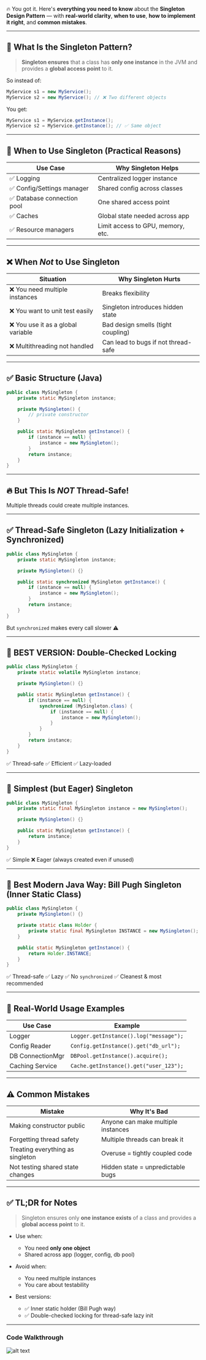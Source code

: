 🔥 You got it. Here's **everything you need to know** about the **Singleton Design Pattern** — with **real-world clarity**, **when to use**, **how to implement it right**, and **common mistakes**.

---

## 🧠 What Is the Singleton Pattern?

> **Singleton ensures** that a class has **only one instance** in the JVM
> and provides a **global access point** to it.

So instead of:

```java
MyService s1 = new MyService();
MyService s2 = new MyService(); // ❌ Two different objects
```

You get:

```java
MyService s1 = MyService.getInstance();
MyService s2 = MyService.getInstance(); // ✅ Same object
```

---

## 🎯 When to Use Singleton (Practical Reasons)

| Use Case                   | Why Singleton Helps               |
| -------------------------- | --------------------------------- |
| ✅ Logging                  | Centralized logger instance       |
| ✅ Config/Settings manager  | Shared config across classes      |
| ✅ Database connection pool | One shared access point           |
| ✅ Caches                   | Global state needed across app    |
| ✅ Resource managers        | Limit access to GPU, memory, etc. |

---

## ❌ When *Not* to Use Singleton

| Situation                         | Why Singleton Hurts                 |
| --------------------------------- | ----------------------------------- |
| ❌ You need multiple instances     | Breaks flexibility                  |
| ❌ You want to unit test easily    | Singleton introduces hidden state   |
| ❌ You use it as a global variable | Bad design smells (tight coupling)  |
| ❌ Multithreading not handled      | Can lead to bugs if not thread-safe |

---

## ✅ Basic Structure (Java)

```java
public class MySingleton {
    private static MySingleton instance;

    private MySingleton() {
        // private constructor
    }

    public static MySingleton getInstance() {
        if (instance == null) {
            instance = new MySingleton();
        }
        return instance;
    }
}
```

---

## 🔥 But This Is *NOT* Thread-Safe!

Multiple threads could create multiple instances.

---

## ✅ Thread-Safe Singleton (Lazy Initialization + Synchronized)

```java
public class MySingleton {
    private static MySingleton instance;

    private MySingleton() {}

    public static synchronized MySingleton getInstance() {
        if (instance == null) {
            instance = new MySingleton();
        }
        return instance;
    }
}
```

But `synchronized` makes every call slower ⚠️

---

## 🚀 BEST VERSION: **Double-Checked Locking**

```java
public class MySingleton {
    private static volatile MySingleton instance;

    private MySingleton() {}

    public static MySingleton getInstance() {
        if (instance == null) {
            synchronized (MySingleton.class) {
                if (instance == null) {
                    instance = new MySingleton();
                }
            }
        }
        return instance;
    }
}
```

✅ Thread-safe
✅ Efficient
✅ Lazy-loaded

---

## 🧊 Simplest (but Eager) Singleton

```java
public class MySingleton {
    private static final MySingleton instance = new MySingleton();

    private MySingleton() {}

    public static MySingleton getInstance() {
        return instance;
    }
}
```

✅ Simple
❌ Eager (always created even if unused)

---

## 🧵 Best Modern Java Way: **Bill Pugh Singleton (Inner Static Class)**

```java
public class MySingleton {
    private MySingleton() {}

    private static class Holder {
        private static final MySingleton INSTANCE = new MySingleton();
    }

    public static MySingleton getInstance() {
        return Holder.INSTANCE;
    }
}
```

✅ Thread-safe
✅ Lazy
✅ No `synchronized`
✅ Cleanest & most recommended

---

## 🧪 Real-World Usage Examples

| Use Case         | Example                                |
| ---------------- | -------------------------------------- |
| Logger           | `Logger.getInstance().log("message");` |
| Config Reader    | `Config.getInstance().get("db_url");`  |
| DB ConnectionMgr | `DBPool.getInstance().acquire();`      |
| Caching Service  | `Cache.getInstance().get("user_123");` |

---

## ⚠️ Common Mistakes

| Mistake                          | Why It's Bad                       |
| -------------------------------- | ---------------------------------- |
| Making constructor public        | Anyone can make multiple instances |
| Forgetting thread safety         | Multiple threads can break it      |
| Treating everything as singleton | Overuse = tightly coupled code     |
| Not testing shared state changes | Hidden state = unpredictable bugs  |

---

## ✅ TL;DR for Notes

> Singleton ensures only **one instance exists** of a class and provides a **global access point** to it.

* Use when:

  * You need **only one object**
  * Shared across app (logger, config, db pool)
* Avoid when:

  * You need multiple instances
  * You care about testability
* Best versions:

  * ✅ Inner static holder (Bill Pugh way)
  * ✅ Double-checked locking for thread-safe lazy init

---


### Code Walkthrough

![alt text](singleton_0.jpg)